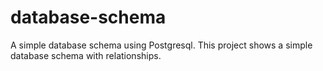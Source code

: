 # database-schema
A simple database schema using Postgresql. This project shows a simple database schema with relationships.
